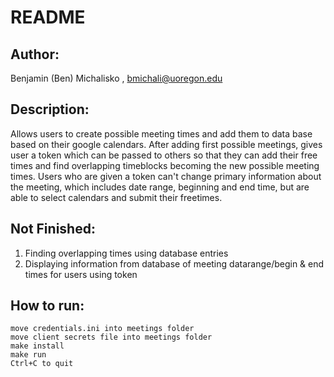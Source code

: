 # README #
## Author: ##
 Benjamin (Ben) Michalisko , bmichali@uoregon.edu 
## Description: ##
Allows users to create possible meeting times and add them to data base
based on their google calendars. After adding first possible meetings, 
gives user a token which can be passed to others so that they can add their
free times and find overlapping timeblocks becoming the new possible meeting
times. Users who are given a token can't change primary information about the
meeting, which includes date range, beginning and end time, but are able to 
select calendars and submit their freetimes.
## Not Finished: ##
1. Finding overlapping times using database entries
2. Displaying information from database of meeting datarange/begin & end times 
for users using token
## How to run: ##
```
move credentials.ini into meetings folder
move client secrets file into meetings folder
make install
make run
Ctrl+C to quit
```

